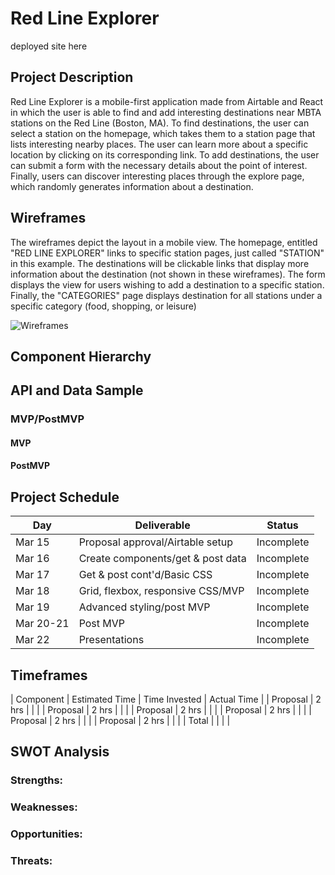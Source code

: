 # Red Line Explorer

deployed site here

## Project Description

Red Line Explorer is a mobile-first application made from Airtable and React in which the user is able to find and add interesting destinations near MBTA stations on the Red Line (Boston, MA). To find destinations, the user can select a station on the homepage, which takes them to a station page that lists interesting nearby places. The user can learn more about a specific location by clicking on its corresponding link. To add destinations, the user can submit a form with the necessary details about the point of interest. Finally, users can discover interesting places through the explore page, which randomly generates information about a destination.

## Wireframes

The wireframes depict the layout in a mobile view. The homepage, entitled "RED LINE EXPLORER" links to specific station pages, just called "STATION" in this example. The destinations will be clickable links that display more information about the destination (not shown in these wireframes). The form displays the view for users wishing to add a destination to a specific station. Finally, the "CATEGORIES" page displays destination for all stations under a specific category (food, shopping, or leisure)

![Wireframes](https://viewer.diagrams.net/?highlight=0000ff&edit=_blank&layers=1&nav=1#G1cuF9oUWmCb1jkJyH-nmks7qMF44mLkED)

## Component Hierarchy

## API and Data Sample

### MVP/PostMVP

#### MVP

#### PostMVP

## Project Schedule

| Day       | Deliverable                       | Status     |
| --------- | --------------------------------- | ---------- |
| Mar 15    | Proposal approval/Airtable setup  | Incomplete |
| Mar 16    | Create components/get & post data | Incomplete |
| Mar 17    | Get & post cont'd/Basic CSS       | Incomplete |
| Mar 18    | Grid, flexbox, responsive CSS/MVP | Incomplete |
| Mar 19    | Advanced styling/post MVP         | Incomplete |
| Mar 20-21 | Post MVP                          | Incomplete |
| Mar 22    | Presentations                     | Incomplete |

## Timeframes

| Component | Estimated Time | Time Invested | Actual Time |
| Proposal  | 2 hrs          |               |             |
| Proposal  | 2 hrs          |               |             |
| Proposal  | 2 hrs          |               |             |
| Proposal  | 2 hrs          |               |             |
| Proposal  | 2 hrs          |               |             |
| Proposal  | 2 hrs          |               |             |
| Total     |                |               |             |

## SWOT Analysis

### Strengths:

### Weaknesses:

### Opportunities:

### Threats: